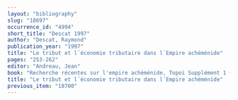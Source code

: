 ```yaml
---
layout: "bibliography"
slug: "18697"
occurrence_id: "4994"
short_title: "Descat 1997"
author: "Descat, Raymond"
publication_year: "1997"
title: "Le tribut et l´économie tributaire dans l´Empire achéménide"
pages: "253-262"
editor: "Andreau, Jean"
book: "Recherche récentes sur l'empire achéménide, Topoi Supplément 1 (Lyon)"
title: "Le tribut et l´économie tributaire dans l´Empire achéménide"
previous_item: "18700"
---
```

